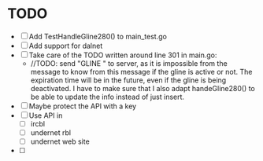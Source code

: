 # TODO
* [ ] Add TestHandleGline280() to main_test.go
* [ ] Add support for dalnet
* [ ] Take care of the TODO written around line 301 in main.go:
  * //TODO: send "GLINE <mask>" to server, as it is impossible from the message to know from this message if the gline is active or not. The expiration time will be in the future, even if the gline is being deactivated. I have to make sure that I also adapt handeGline280() to be able to update the info instead of just insert.
* [ ] Maybe protect the API with a key
* [ ] Use API in
  * [ ] ircbl
  * [ ] undernet rbl
  * [ ] undernet web site
* [ ] 
